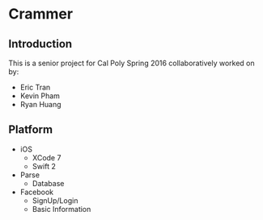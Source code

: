 # Crammer

## Introduction
This is a senior project for Cal Poly Spring 2016 collaboratively worked on by:
* Eric Tran
* Kevin Pham
* Ryan Huang

## Platform
* iOS
  * XCode 7
  * Swift 2
* Parse
  * Database
* Facebook
  * SignUp/Login
  * Basic Information
